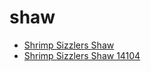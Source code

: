 # shaw

 * [Shrimp Sizzlers Shaw](../../index/s/shrimp-sizzlers-shaw-14104.json)
 * [Shrimp Sizzlers Shaw 14104](../../index/s/shrimp-sizzlers-shaw-14104.json)
